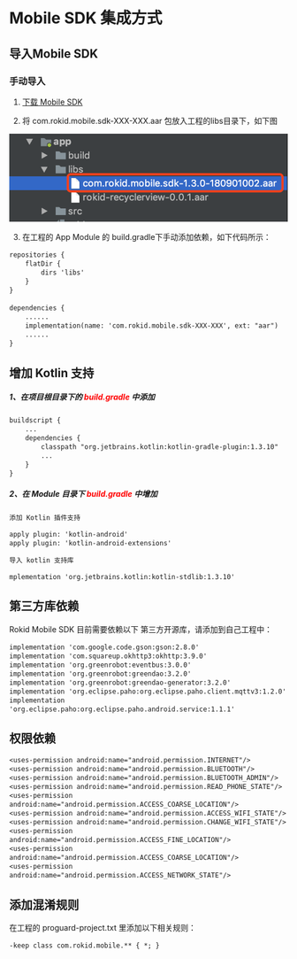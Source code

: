 # Mobile SDK 集成方式
 
## 导入Mobile SDK

### 手动导入

1. [下载 Mobile SDK](https://github.com/Rokid/RokidMobileSDKAndroidDemo/tree/master/RokidSDK)

2. 将 com.rokid.mobile.sdk-XXX-XXX.aar 包放入工程的libs目录下，如下图

![](media/sdkLib.png)

3. 在工程的 App Module 的 build.gradle下手动添加依赖，如下代码所示：

```
repositories {
    flatDir {
        dirs 'libs'
    }
}
    
dependencies {
    ......
    implementation(name: 'com.rokid.mobile.sdk-XXX-XXX', ext: "aar")
    ......
}
```

## 增加 Kotlin 支持

##### 1、在项目根目录下的 <font color=red>build.gradle </font>中添加

```
buildscript {
    ...
    dependencies {
        classpath "org.jetbrains.kotlin:kotlin-gradle-plugin:1.3.10"
        ...
    }
}
```

##### 2、在 Module 目录下 <font color=red> build.gradle </font> 中增加

    添加 Kotlin 插件支持

```
apply plugin: 'kotlin-android'
apply plugin: 'kotlin-android-extensions'
```

    导入 kotlin 支持库

```
mplementation 'org.jetbrains.kotlin:kotlin-stdlib:1.3.10'
```

## 第三方库依赖

Rokid Mobile SDK 目前需要依赖以下 第三方开源库，请添加到自己工程中：

```
implementation 'com.google.code.gson:gson:2.8.0'
implementation 'com.squareup.okhttp3:okhttp:3.9.0'
implementation 'org.greenrobot:eventbus:3.0.0'
implementation 'org.greenrobot:greendao:3.2.0'
implementation 'org.greenrobot:greendao-generator:3.2.0'
implementation 'org.eclipse.paho:org.eclipse.paho.client.mqttv3:1.2.0'
implementation 'org.eclipse.paho:org.eclipse.paho.android.service:1.1.1'
```

## 权限依赖

```
<uses-permission android:name="android.permission.INTERNET"/>
<uses-permission android:name="android.permission.BLUETOOTH"/>
<uses-permission android:name="android.permission.BLUETOOTH_ADMIN"/>
<uses-permission android:name="android.permission.READ_PHONE_STATE"/>
<uses-permission android:name="android.permission.ACCESS_COARSE_LOCATION"/>
<uses-permission android:name="android.permission.ACCESS_WIFI_STATE"/>
<uses-permission android:name="android.permission.CHANGE_WIFI_STATE"/>
<uses-permission android:name="android.permission.ACCESS_FINE_LOCATION"/>
<uses-permission android:name="android.permission.ACCESS_COARSE_LOCATION"/>
<uses-permission android:name="android.permission.ACCESS_NETWORK_STATE"/>
``` 

## 添加混淆规则

在工程的 proguard-project.txt 里添加以下相关规则：

```
-keep class com.rokid.mobile.** { *; }
```


